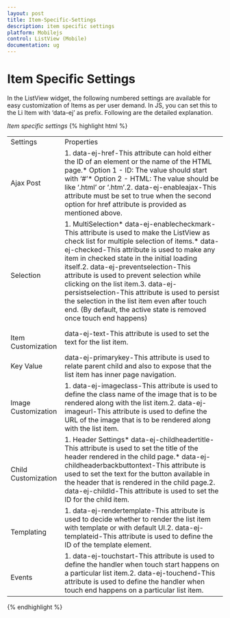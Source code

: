 ```yaml
---
layout: post
title: Item-Specific-Settings
description: item specific settings
platform: Mobilejs
control: ListView (Mobile)
documentation: ug
---
```


# Item Specific Settings

In the ListView widget, the following numbered settings are available for easy customization of Items as per user demand. In JS, you can set this to the Li Item with ‘data-ej’ as prefix. Following are the detailed explanation.

_Item specific settings_
{% highlight html %}
<table>
<tr>
<td>
Settings</td><td>
Properties</td></tr>
<tr>
<td>
Ajax Post</td><td>
1. data-ej-href-This attribute can hold either the ID of an element or the name of the HTML page.* Option 1 - ID: The value should start with ‘#<ID>’* Option 2 - HTML: The value should be like ‘<HTML>.html’ or ‘<HTML>.htm’.2. data-ej-enableajax-This attribute must be set to true when the second option for href attribute is provided as mentioned above. </td></tr>
<tr>
<td>
<br>Selection</td><td>
1. MultiSelection* data-ej-enablecheckmark-This attribute is used to make the ListView as check list for multiple selection of items.* data-ej-checked-This attribute is used to make any item in checked state in the initial loading itself.2. data-ej-preventselection-This attribute is used to prevent selection while clicking on the list item.3. data-ej-persistselection-This attribute is used to persist the selection in the list item even after touch end. (By default, the active state is removed once touch end happens)</td></tr>
<tr>
<td>
<br>Item Customization</td><td>
data-ej-text-This attribute is used to set the text for the list item.</td></tr>
<tr>
<td>
Key Value</td><td>
data-ej-primarykey-This attribute is used to relate parent child and also to expose that the list item has inner page navigation.</td></tr>
<tr>
<td>
Image Customization</td><td>
1. data-ej-imageclass-This attribute is used to define the class name of the image that is to be rendered along with the list item.2. data-ej-imageurl-This attribute is used to define the URL of the image that is to be rendered along with the list item.</td></tr>
<tr>
<td>
<br>Child Customization</td><td>
1. Header Settings* data-ej-childheadertitle-This attribute is used to set the title of the header rendered in the child page.* data-ej-childheaderbackbuttontext-This attribute is used to set the text for the button available in the header that is rendered in the child page.2. data-ej-childId-This attribute is used to set the ID for the child item.</td></tr>
<tr>
<td>
<br>Templating</td><td>
1. data-ej-rendertemplate-This attribute is used to decide whether to render the list item with template or with default UI.2. data-ej-templateid-This attribute is used to define the ID of the template element.</td></tr>
<tr>
<td>
<br>Events</td><td>
1. data-ej-touchstart-This attribute is used to define the handler when touch start happens on a particular list item.2. data-ej-touchend-This attribute is used to define the handler when touch end happens on a particular list item.</td></tr>
</table>
{% endhighlight %}


